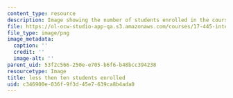 ```yaml
---
content_type: resource
description: Image showing the number of students enrolled in the course.
file: https://ol-ocw-studio-app-qa.s3.amazonaws.com/courses/17-445-international-relations-theory-in-the-cyber-age-fall-2015/c346900e036f9f3d45e7639ca8b4ada0_ocwimage.2016-06-08.8464964311
file_type: image/png
image_metadata:
  caption: ''
  credit: ''
  image-alt: ''
parent_uid: 53f2c566-250e-e705-b6f6-b48bcc394238
resourcetype: Image
title: less then ten students enrolled
uid: c346900e-036f-9f3d-45e7-639ca8b4ada0
---
```

